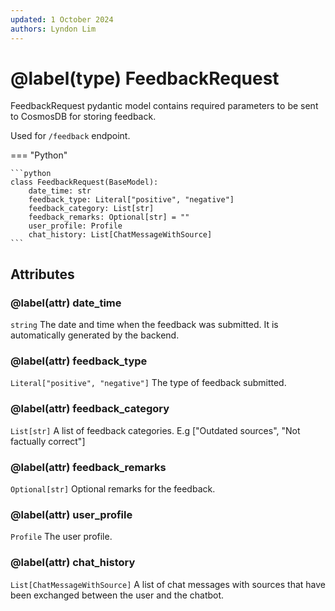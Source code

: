 ```yaml
---
updated: 1 October 2024
authors: Lyndon Lim
---
```


# @label(type) FeedbackRequest

FeedbackRequest pydantic model contains required parameters to be sent to CosmosDB for storing feedback.

Used for `/feedback` endpoint.

=== "Python"

    ```python
    class FeedbackRequest(BaseModel):
        date_time: str
        feedback_type: Literal["positive", "negative"]
        feedback_category: List[str]
        feedback_remarks: Optional[str] = ""
        user_profile: Profile
        chat_history: List[ChatMessageWithSource]
    ```

## Attributes

### @label(attr) date_time

`string` The date and time when the feedback was submitted. It is automatically generated by the backend.

### @label(attr) feedback_type

`Literal["positive", "negative"]` The type of feedback submitted.

### @label(attr) feedback_category

`List[str]` A list of feedback categories. E.g ["Outdated sources", "Not factually correct"]

### @label(attr) feedback_remarks

`Optional[str]` Optional remarks for the feedback.

### @label(attr) user_profile

`Profile` The user profile.

### @label(attr) chat_history

`List[ChatMessageWithSource]` A list of chat messages with sources that have been exchanged between the user and the chatbot.
